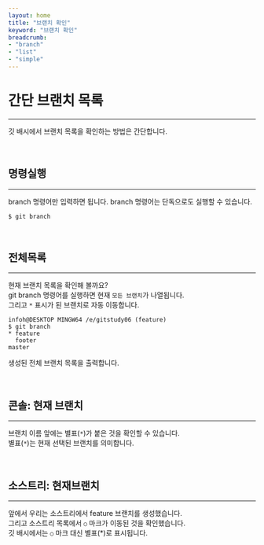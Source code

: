 ```yaml
---
layout: home
title: "브랜치 확인"
keyword: "브랜치 확인"
breadcrumb:
- "branch"
- "list"
- "simple"
---
```


# 간단 브랜치 목록
---
깃 배시에서 브랜치 목록을 확인하는 방법은 간단합니다.  

<br>

## 명령실행
---
branch 명령어만 입력하면 됩니다. branch 명령어는 단독으로도 실행할 수 있습니다.

```
$ git branch
```

<br>

## 전체목록
---
현재 브랜치 목록을 확인해 볼까요?  
git branch 명령어를 실행하면 현재 `모든 브랜치`가 나열됩니다.  
그리고 `*` 표시가 된 브랜치로 자동 이동합니다.  

```
infoh@DESKTOP MINGW64 /e/gitstudy06 (feature)
$ git branch
* feature
  footer
master
```

생성된 전체 브랜치 목록을 출력합니다. 

<br>

## 콘솔: 현재 브랜치
---
브랜치 이름 앞에는 별표(`*`)가 붙은 것을 확인할 수 있습니다.  
별표(`*`)는 현재 선택된 브랜치를 의미합니다.   

<br>

## 소스트리: 현재브랜치
---
앞에서 우리는 소스트리에서 feature 브랜치를 생성했습니다.  
그리고 소스트리 목록에서 `○` 마크가 이동된 것을 확인했습니다.  
깃 배시에서는 `○` 마크 대신 별표(*)로 표시됩니다.  

<br>